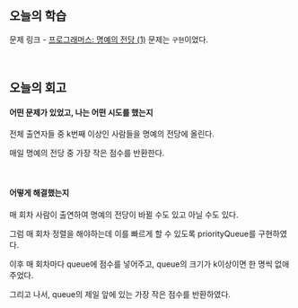 ## 오늘의 학습
문제 링크 - [프로그래머스: 명예의 전당 (1)](https://school.programmers.co.kr/learn/courses/30/lessons/138477)
문제는 `구현`이었다.

<br />

## 오늘의 회고
#### 어떤 문제가 있었고, 나는 어떤 시도를 했는지
전체 출연자들 중 k번째 이상인 사람들을 명예의 전당에 올린다.

매일 명예의 전당 중 가장 작은 점수를 반환한다.

<br />

#### 어떻게 해결했는지
매 회차 사람이 출연하여 명예의 전당이 바뀔 수도 있고 아닐 수도 있다.

그럼 매 회차 정렬을 해야하는데 이를 빠르게 할 수 있도록 priorityQueue를 구현하였다. 

이후 매 회차마다 queue에 점수를 넣어주고, queue의 크기가 k이상이면 한 명씩 없애주었다.

그리고 나서, queue의 제일 앞에 있는 가장 작은 점수를 반환하였다.
